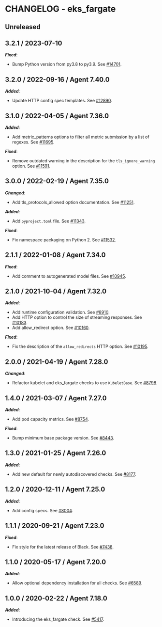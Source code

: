 # CHANGELOG - eks_fargate

## Unreleased

## 3.2.1 / 2023-07-10

***Fixed***:

* Bump Python version from py3.8 to py3.9. See [#14701](https://github.com/DataDog/integrations-core/pull/14701).

## 3.2.0 / 2022-09-16 / Agent 7.40.0

***Added***:

* Update HTTP config spec templates. See [#12890](https://github.com/DataDog/integrations-core/pull/12890).

## 3.1.0 / 2022-04-05 / Agent 7.36.0

***Added***:

* Add metric_patterns options to filter all metric submission by a list of regexes. See [#11695](https://github.com/DataDog/integrations-core/pull/11695).

***Fixed***:

* Remove outdated warning in the description for the `tls_ignore_warning` option. See [#11591](https://github.com/DataDog/integrations-core/pull/11591).

## 3.0.0 / 2022-02-19 / Agent 7.35.0

***Changed***:

* Add tls_protocols_allowed option documentation. See [#11251](https://github.com/DataDog/integrations-core/pull/11251).

***Added***:

* Add `pyproject.toml` file. See [#11343](https://github.com/DataDog/integrations-core/pull/11343).

***Fixed***:

* Fix namespace packaging on Python 2. See [#11532](https://github.com/DataDog/integrations-core/pull/11532).

## 2.1.1 / 2022-01-08 / Agent 7.34.0

***Fixed***:

* Add comment to autogenerated model files. See [#10945](https://github.com/DataDog/integrations-core/pull/10945).

## 2.1.0 / 2021-10-04 / Agent 7.32.0

***Added***:

* Add runtime configuration validation. See [#8910](https://github.com/DataDog/integrations-core/pull/8910).
* Add HTTP option to control the size of streaming responses. See [#10183](https://github.com/DataDog/integrations-core/pull/10183).
* Add allow_redirect option. See [#10160](https://github.com/DataDog/integrations-core/pull/10160).

***Fixed***:

* Fix the description of the `allow_redirects` HTTP option. See [#10195](https://github.com/DataDog/integrations-core/pull/10195).

## 2.0.0 / 2021-04-19 / Agent 7.28.0

***Changed***:

* Refactor kubelet and eks_fargate checks to use `KubeletBase`. See [#8798](https://github.com/DataDog/integrations-core/pull/8798).

## 1.4.0 / 2021-03-07 / Agent 7.27.0

***Added***:

* Add pod capacity metrics. See [#8754](https://github.com/DataDog/integrations-core/pull/8754).

***Fixed***:

* Bump minimum base package version. See [#8443](https://github.com/DataDog/integrations-core/pull/8443).

## 1.3.0 / 2021-01-25 / Agent 7.26.0

***Added***:

* Add new default for newly autodiscovered checks. See [#8177](https://github.com/DataDog/integrations-core/pull/8177).

## 1.2.0 / 2020-12-11 / Agent 7.25.0

***Added***:

* Add config specs. See [#8004](https://github.com/DataDog/integrations-core/pull/8004).

## 1.1.1 / 2020-09-21 / Agent 7.23.0

***Fixed***:

* Fix style for the latest release of Black. See [#7438](https://github.com/DataDog/integrations-core/pull/7438).

## 1.1.0 / 2020-05-17 / Agent 7.20.0

***Added***:

* Allow optional dependency installation for all checks. See [#6589](https://github.com/DataDog/integrations-core/pull/6589).

## 1.0.0 / 2020-02-22 / Agent 7.18.0

***Added***:

* Introducing the eks_fargate check. See [#5417](https://github.com/DataDog/integrations-core/pull/5417).

